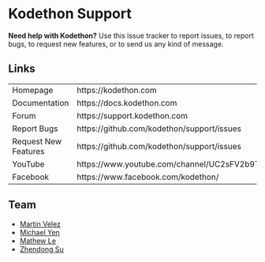 # Kodethon Support

**Need help with Kodethon?**  Use this issue tracker to report issues, to report bugs, to request new features, or to send us any kind of message.

<!--
<a href="http://www.youtube.com/watch?feature=player_embedded&v=IEWMzU1eYEI
" target="_blank"><img src="http://img.youtube.com/vi/IEWMzU1eYEI/0.jpg"
alt="Kodethon Video Introduction" width="240" height="180" border="10" /></a>
-->

## Links

<table>
<tr>
  <td>Homepage</td>
  <td>https://kodethon.com</td>
</tr>
<tr>
  <td>Documentation</td>
  <td>https://docs.kodethon.com</td>
</tr>
<tr>
  <td>Forum</td>
  <td>https://support.kodethon.com</td>
</tr>
<tr>
  <td>Report Bugs</td>
  <td>https://github.com/kodethon/support/issues</td>
</tr>
<tr>
  <td>Request New Features</td>
  <td>https://github.com/kodethon/support/issues</td>
</tr>
<tr>
  <td>YouTube</td>
  <td>https://www.youtube.com/channel/UC2sFV2b9TES3Dbo250oDXpg</td>
</tr>
<tr>
  <td>Facebook</td>
  <td>https://www.facebook.com/kodethon/</td>
</tr>
</table>

## Team

* [Martin Velez](https://martinvelez.github.io)
* [Michael Yen](https://github.com/Jvlythical)
* [Mathew Le](https://github.com/matlegit)
* [Zhendong Su](http://web.cs.ucdavis.edu/~su/)
